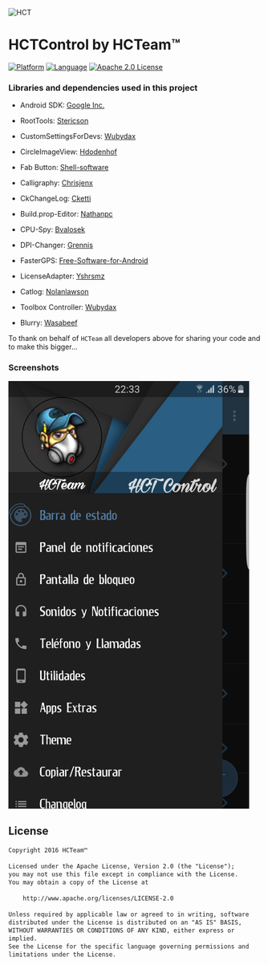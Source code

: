 ![HCT](http://i67.tinypic.com/2m4bymc.png)

# HCTControl by HCTeam™

[![Platform](http://img.shields.io/badge/platform-android-brightgreen.svg?style=flat)](http://developer.android.com/index.html) [![Language](http://img.shields.io/badge/language-java-orange.svg?style=flat)](http://www.oracle.com/technetwork/java/javase/downloads/index.html) [![Apache 2.0 License](https://img.shields.io/badge/license-Apache%202.0-blue.svg?style=flat)](http://www.apache.org/licenses/LICENSE-2.0.html)

### Libraries and dependencies used in this project

- Android SDK: [Google Inc.](https://developer.android.com/sdk/terms.html)

- RootTools: [Stericson](https://github.com/Stericson/RootTools)

- CustomSettingsForDevs: [Wubydax](https://github.com/wubydax/CustomSettingsForDevs)

- CircleImageView: [Hdodenhof](https://github.com/hdodenhof/CircleImageView)

- Fab Button: [Shell-software](https://github.com/shell-software/fab)

- Calligraphy: [Chrisjenx](https://github.com/chrisjenx/Calligraphy)

- CkChangeLog: [Cketti](https://github.com/cketti/ckChangeLog)

- Build.prop-Editor: [Nathanpc](https://github.com/nathanpc/Build.prop-Editor)

- CPU-Spy: [Bvalosek](https://github.com/bvalosek/cpuspy)

- DPI-Changer: [Grennis](https://github.com/grennis/dpi-changer)

- FasterGPS: [Free-Software-for-Android](https://github.com/Free-Software-for-Android/FasterGPS)

- LicenseAdapter: [Yshrsmz](https://github.com/yshrsmz/LicenseAdapter)

- Catlog: [Nolanlawson](https://github.com/nolanlawson/Catlog)

- Toolbox Controller: [Wubydax](https://github.com/wubydax/ToolboxController)

- Blurry: [Wasabeef](https://github.com/wasabeef/Blurry)

To thank on behalf of `HCTeam` all developers above for sharing your code and to make this bigger...

### Screenshots

![HCTControl](https://github.com/Palleiro/HCTControl/blob/master/HCTControl.png)

License
-------

    Copyright 2016 HCTeam™

    Licensed under the Apache License, Version 2.0 (the "License");
    you may not use this file except in compliance with the License.
    You may obtain a copy of the License at

        http://www.apache.org/licenses/LICENSE-2.0

    Unless required by applicable law or agreed to in writing, software
    distributed under the License is distributed on an "AS IS" BASIS,
    WITHOUT WARRANTIES OR CONDITIONS OF ANY KIND, either express or implied.
    See the License for the specific language governing permissions and
    limitations under the License.
